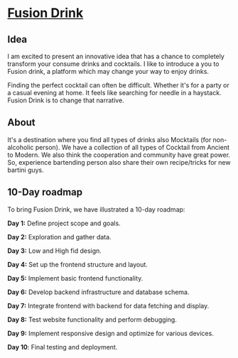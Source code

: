 # [Fusion Drink](https://fusiondrink.vercel.app/)
## Idea

I am excited to present an innovative idea that has a chance to completely transform your consume drinks and cocktails. I like to introduce a you to Fusion drink, a platform which may change your way to enjoy drinks.

Finding the perfect cocktail can often be difficult. Whether it's for a party or a casual evening at home. It feels like searching for needle in a haystack. Fusion Drink is to change that narrative.

## About

It's a destination where you find all types of drinks also Mocktails (for non-alcoholic person). We have a collection of all types of Cocktail from Ancient to Modern. We also think the cooperation and community have great power. So, experience bartending person also share their own recipe/tricks for new bartini guys.

## 10-Day roadmap
To bring Fusion Drink, we have illustrated a 10-day roadmap:

**Day 1:** Define project scope and goals.

**Day 2:** Exploration and gather data.

**Day 3:** Low and High fid design.

**Day 4:** Set up the frontend structure and layout.

**Day 5:** Implement basic frontend functionality.

**Day 6:** Develop backend infrastructure and database schema.

**Day 7:** Integrate frontend with backend for data fetching and display.

**Day 8:** Test website functionality and perform debugging.

**Day 9:** Implement responsive design and optimize for various devices.

**Day 10**: Final testing and deployment.